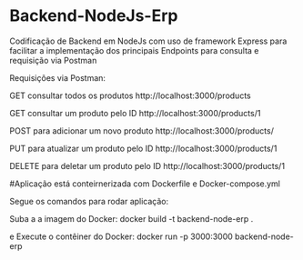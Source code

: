 # Backend-NodeJs-Erp

Codificação de Backend em NodeJs com uso de framework Express para facilitar a implementação dos principais Endpoints para consulta e requisição via Postman


Requisições via Postman:

GET consultar todos os produtos
http://localhost:3000/products

GET consultar um produto pelo ID
http://localhost:3000/products/1

POST para adicionar um novo produto
http://localhost:3000/products/

PUT para atualizar um produto pelo ID
http://localhost:3000/products/1

DELETE para deletar um produto pelo ID
http://localhost:3000/products/1


#Aplicação está conteirnerizada com Dockerfile e Docker-compose.yml

Segue os comandos para rodar aplicação:

Suba a a imagem do Docker:
docker build -t backend-node-erp .

e
Execute o contêiner do Docker:
docker run -p 3000:3000 backend-node-erp
